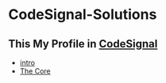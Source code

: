 # CodeSignal-Solutions
## This My Profile in [CodeSignal](https://app.codesignal.com/profile/shahlaa_haider)
* [intro](https://github.com/shahlaa1212/CodeSignal-Solutions-in-kotlin/tree/main/Intro)
* [The Core](https://github.com/shahlaa1212/CodeSignal-Solutions-in-kotlin/tree/main/The%20Core)
